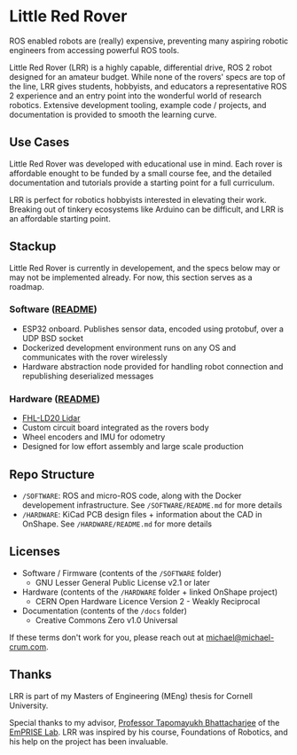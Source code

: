 # Little Red Rover

ROS enabled robots are (really) expensive, preventing many aspiring robotic engineers from accessing powerful ROS tools.

Little Red Rover (LRR) is a highly capable, differential drive, ROS 2 robot designed for an amateur budget.
While none of the rovers' specs are top of the line, LRR gives students, hobbyists, and educators a representative ROS 2 experience and an entry point into the wonderful world of research robotics.
Extensive development tooling, example code / projects, and documentation is provided to smooth the learning curve.

## Use Cases

Little Red Rover was developed with educational use in mind. Each rover is affordable enought to be funded by a small course fee, and the detailed documentation and tutorials provide a starting point for a full curriculum.

LRR is perfect for robotics hobbyists interested in elevating their work. Breaking out of tinkery ecosystems like Arduino can be difficult, and LRR is an affordable starting point.

## Stackup

Little Red Rover is currently in developement, and the specs below may or may not be implemented already. For now, this section serves as a roadmap.

### Software ([README](https://github.com/usedhondacivic/little_red_rover/tree/main/SOFTWARE))
* ESP32 onboard. Publishes sensor data, encoded using protobuf, over a UDP BSD socket
* Dockerized development environment runs on any OS and communicates with the rover wirelessly
* Hardware abstraction node provided for handling robot connection and republishing deserialized messages

### Hardware ([README](https://github.com/usedhondacivic/little_red_rover/tree/main/HARDWARE))
* [FHL-LD20 Lidar](https://www.youyeetoo.com/products/youyeetoo-fhl-ld20)
* Custom circuit board integrated as the rovers body
* Wheel encoders and IMU for odometry
* Designed for low effort assembly and large scale production

## Repo Structure

* `/SOFTWARE`: ROS and micro-ROS code, along with the Docker developement infrastructure. See `/SOFTWARE/README.md` for more details
* `/HARDWARE`: KiCad PCB design files + information about the CAD in OnShape. See `/HARDWARE/README.md` for more details

## Licenses

* Software / Firmware (contents of the `/SOFTWARE` folder)
    * GNU Lesser General Public License v2.1 or later
* Hardware (contents of the `/HARDWARE` folder + linked OnShape project)
    * CERN Open Hardware Licence Version 2 - Weakly Reciprocal
* Documentation (contents of the `/docs` folder)
    * Creative Commons Zero v1.0 Universal

If these terms don't work for you, please reach out at michael@michael-crum.com.

## Thanks

LRR is part of my Masters of Engineering (MEng) thesis for Cornell University.

Special thanks to my advisor, [Professor Tapomayukh Bhattacharjee](https://robotics.cornell.edu/faculty/tapomayukh-bhattacharjee-bio/) of the [EmPRISE Lab](https://emprise.cs.cornell.edu/). LRR was inspired by his course, Foundations of Robotics, and his help on the project has been invaluable.
